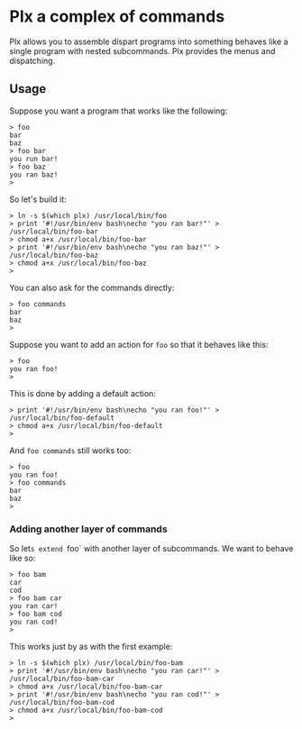 # Plx a complex of commands

Plx allows you to assemble dispart programs into something behaves like a single program with
nested subcommands. Plx provides the menus and dispatching.

## Usage

Suppose you want a program that works like the following:

```
> foo
bar
baz
> foo bar
you run bar!
> foo baz
you ran baz!
>
```

So let's build it:
```
> ln -s $(which plx) /usr/local/bin/foo
> print '#!/usr/bin/env bash\necho "you ran bar!"' > /usr/local/bin/foo-bar
> chmod a+x /usr/local/bin/foo-bar
> print '#!/usr/bin/env bash\necho "you ran baz!"' > /usr/local/bin/foo-baz
> chmod a+x /usr/local/bin/foo-baz
>
```

You can also ask for the commands directly:
```
> foo commands
bar
baz
>
```

Suppose you want to add an action for `foo` so that it behaves like this:
```
> foo
you ran foo!
>
```

This is done by adding a default action:
```
> print '#!/usr/bin/env bash\necho "you ran foo!"' > /usr/local/bin/foo-default
> chmod a+x /usr/local/bin/foo-default
>
```

And `foo commands` still works too:
```
> foo
you ran foo!
> foo commands
bar
baz
>
```

### Adding another layer of commands

So let`s extend `foo` with another layer of subcommands. We want to behave like so:
```
> foo bam
car
cod
> foo bam car
you ran car!
> foo bam cod
you ran cod!
>
```

This works just by as with the first example:
```
> ln -s $(which plx) /usr/local/bin/foo-bam
> print '#!/usr/bin/env bash\necho "you ran car!"' > /usr/local/bin/foo-bam-car
> chmod a+x /usr/local/bin/foo-bam-car
> print '#!/usr/bin/env bash\necho "you ran cod!"' > /usr/local/bin/foo-bam-cod
> chmod a+x /usr/local/bin/foo-bam-cod
>
```
